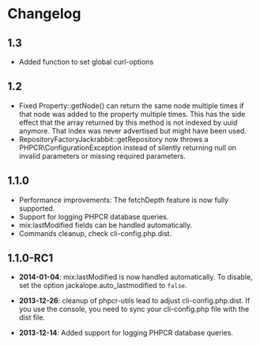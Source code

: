 Changelog
=========

1.3
---

* Added function to set global curl-options

1.2
---

* Fixed Property::getNode() can return the same node multiple times if that
  node was added to the property multiple times. This has the side effect that
  the array returned by this method is not indexed by uuid anymore. That index
  was never advertised but might have been used.
* RepositoryFactoryJackrabbit::getRepository now throws a PHPCR\ConfigurationException
  instead of silently returning null on invalid parameters or missing required
  parameters.

1.1.0
-----

* Performance improvements: The fetchDepth feature is now fully supported.
* Support for logging PHPCR database queries.
* mix:lastModified fields can be handled automatically.
* Commands cleanup, check cli-config.php.dist.

1.1.0-RC1
---------

* **2014-01-04**: mix:lastModified is now handled automatically. To disable,
  set the option jackalope.auto_lastmodified to `false`.

* **2013-12-26**: cleanup of phpcr-utils lead to adjust cli-config.php.dist.
  If you use the console, you need to sync your cli-config.php file with the
  dist file.

* **2013-12-14**: Added support for logging PHPCR database queries.
